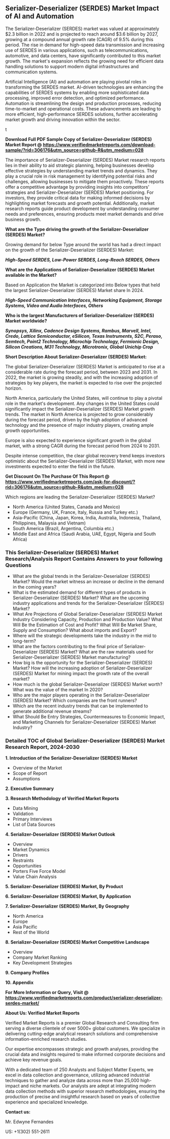 <h2>Serializer-Deserializer (SERDES) Market Impact of AI and Automation</h2><p>The Serializer-Deserializer (SERDES) market was valued at approximately $2.3 billion in 2022 and is projected to reach around $3.6 billion by 2027, growing at a compound annual growth rate (CAGR) of 9.5% during this period. The rise in demand for high-speed data transmission and increasing use of SERDES in various applications, such as telecommunications, automotive, and data centers, have significantly contributed to this market growth. The market's expansion reflects the growing need for efficient data handling solutions to support modern digital infrastructures and communication systems.</p><p>Artificial Intelligence (AI) and automation are playing pivotal roles in transforming the SERDES market. AI-driven technologies are enhancing the capabilities of SERDES systems by enabling more sophisticated data processing, improved error detection, and optimized performance. Automation is streamlining the design and production processes, reducing time-to-market and operational costs. These advancements are leading to more efficient, high-performance SERDES solutions, further accelerating market growth and driving innovation within the sector.</p>t</p><p id="" class=""><strong>Download Full PDF Sample Copy of Serializer-Deserializer (SERDES) Market Report @ <a href="https://www.verifiedmarketreports.com/download-sample/?rid=306176&utm_source=github-R&utm_medium=028" target="_blank">https://www.verifiedmarketreports.com/download-sample/?rid=306176&utm_source=github-R&utm_medium=028</a></strong></p><p>The importance of&nbsp;Serializer-Deserializer (SERDES) Market research reports lies in their ability to aid strategic planning, helping businesses develop effective strategies by understanding market trends and dynamics. They play a crucial role in risk management by identifying potential risks and challenges, allowing businesses to mitigate them proactively. These reports offer a competitive advantage by providing insights into competitors' strategies and Serializer-Deserializer (SERDES) Market positioning. For investors, they provide critical data for making informed decisions by highlighting market forecasts and growth potential. Additionally, market research reports guide product development by understanding consumer needs and preferences, ensuring products meet market demands and drive business growth.</p><p><strong>What are the&nbsp;Type driving the growth of the Serializer-Deserializer (SERDES) Market?</strong></p><p id="" class="">Growing demand for below Type around the world has had a direct impact on the growth of the Serializer-Deserializer (SERDES) Market:</p><em><strong>High-Speed SERDES, Low-Power SERDES, Long-Reach SERDES, Others</strong></em></p><strong>What are the&nbsp;Applications&nbsp;of Serializer-Deserializer (SERDES) Market available in the Market?</strong></p><p id="" class="">Based on Application the Market is categorized into Below types that held the largest Serializer-Deserializer (SERDES) Market share In 2024.</p><em><strong>High-Speed Communication Interfaces, Networking Equipment, Storage Systems, Video and Audio Interfaces, Others</strong></em></p><strong>Who is the largest Manufacturers of Serializer-Deserializer (SERDES) Market worldwide?</strong></p><p><em><strong>Synopsys, Xilinx, Cadence Design Systems, Rambus, Marvell, Intel, Credo, Lattice Semiconductor, eSilicon, Texas Instruments, S2C, Peraso, Semtech, Point2 Technology, Microchip Technology, Fermionic Design, Silicon Creations, M31 Technology, Microtronix, Global Unichip Crop</strong></em></p><p id="" class=""><strong>Short Description About Serializer-Deserializer (SERDES) Market:</strong></p><p>The global Serializer-Deserializer (SERDES) Market is anticipated to rise at a considerable rate during the forecast period, between 2023 and 2031. In 2022, the market is growing steadily, and with the increasing adoption of strategies by key players, the market is expected to rise over the projected horizon.</p><p>North America, particularly the United States, will continue to play a pivotal role in the market's development. Any changes in the United States could significantly impact the Serializer-Deserializer (SERDES) Market growth trends. The market in North America is projected to grow considerably during the forecast period, driven by the high adoption of advanced technology and the presence of major industry players, creating ample growth opportunities.</p><p>Europe is also expected to experience significant growth in the global market, with a strong CAGR during the forecast period from 2024 to 2031.</p><p>Despite intense competition, the clear global recovery trend keeps investors optimistic about the Serializer-Deserializer (SERDES) Market, with more new investments expected to enter the field in the future.</p><p id="" class=""><strong>Get Discount On The Purchase Of This Report @ <a href="https://www.verifiedmarketreports.com/ask-for-discount/?rid=306176&utm_source=github-R&utm_medium=028" target="_blank">https://www.verifiedmarketreports.com/ask-for-discount/?rid=306176&utm_source=github-R&utm_medium=028</a></strong></p>Which regions are leading the Serializer-Deserializer (SERDES) Market?</p><ul><li>North America (United States, Canada and Mexico)</li><li>Europe (Germany, UK, France, Italy, Russia and Turkey etc.)</li><li>Asia-Pacific (China, Japan, Korea, India, Australia, Indonesia, Thailand, Philippines, Malaysia and Vietnam)</li><li>South America (Brazil, Argentina, Columbia etc.)</li><li>Middle East and Africa (Saudi Arabia, UAE, Egypt, Nigeria and South Africa)</li></ul><h3 id="" class="">This Serializer-Deserializer (SERDES) Market Research/Analysis Report Contains Answers to your following Questions</h3><ul><li>What are the global trends in the Serializer-Deserializer (SERDES) Market? Would the market witness an increase or decline in the demand in the coming years?</li><li>What is the estimated demand for different types of products in Serializer-Deserializer (SERDES) Market? What are the upcoming industry applications and trends for the Serializer-Deserializer (SERDES) Market?</li><li>What Are Projections of Global Serializer-Deserializer (SERDES) Market Industry Considering Capacity, Production and Production Value? What Will Be the Estimation of Cost and Profit? What Will Be Market Share, Supply and Consumption? What about imports and Export?</li><li>Where will the strategic developments take the industry in the mid to long-term?</li><li>What are the factors contributing to the final price of Serializer-Deserializer (SERDES) Market? What are the raw materials used for Serializer-Deserializer (SERDES) Market manufacturing?</li><li>How big is the opportunity for the Serializer-Deserializer (SERDES) Market? How will the increasing adoption of Serializer-Deserializer (SERDES) Market for mining impact the growth rate of the overall market?</li><li>How much is the global Serializer-Deserializer (SERDES) Market worth? What was the value of the market In 2020?</li><li>Who are the major players operating in the Serializer-Deserializer (SERDES) Market? Which companies are the front runners?</li><li>Which are the recent industry trends that can be implemented to generate additional revenue streams?</li><li>What Should Be Entry Strategies, Countermeasures to Economic Impact, and Marketing Channels for Serializer-Deserializer (SERDES) Market Industry?</li></ul><h3 id="" class="">Detailed TOC of Global Serializer-Deserializer (SERDES) Market Research Report, 2024-2030</h3><p id="" class=""><strong>1. Introduction of the Serializer-Deserializer (SERDES) Market</strong></p><ul><li>Overview of the Market</li><li>Scope of Report</li><li>Assumptions</li></ul><p id="" class=""><strong>2. Executive Summary</strong></p><p id="" class=""><strong>3. Research Methodology of Verified Market Reports</strong></p><ul><li>Data Mining</li><li>Validation</li><li>Primary Interviews</li><li>List of Data Sources</li></ul><p id="" class=""><strong>4. Serializer-Deserializer (SERDES) Market Outlook</strong></p><ul><li>Overview</li><li>Market Dynamics</li><li>Drivers</li><li>Restraints</li><li>Opportunities</li><li>Porters Five Force Model</li><li>Value Chain Analysis</li></ul><p id="" class=""><strong>5. Serializer-Deserializer (SERDES) Market, By Product</strong></p><p id="" class=""><strong>6. Serializer-Deserializer (SERDES) Market, By Application</strong></p><p id="" class=""><strong>7. Serializer-Deserializer (SERDES) Market, By Geography</strong></p><ul><li>North America</li><li>Europe</li><li>Asia Pacific</li><li>Rest of the World</li></ul><p id="" class=""><strong>8. Serializer-Deserializer (SERDES) Market Competitive Landscape</strong></p><ul><li>Overview</li><li>Company Market Ranking</li><li>Key Development Strategies</li></ul><p id="" class=""><strong>9. Company Profiles</strong></p><p id="" class=""><strong>10. Appendix</strong></p><p id="" class=""><strong>For More Information or Query, Visit @ <a href="https://www.verifiedmarketreports.com/product/serializer-deserializer-serdes-market/" target="_blank">https://www.verifiedmarketreports.com/product/serializer-deserializer-serdes-market/</a></strong></p><p id="" class=""><strong>About Us: Verified Market Reports</strong></p><p id="" class="">Verified Market Reports is a premier Global Research and Consulting firm serving a diverse clientele of over 5000+ global customers. We specialize in delivering cutting-edge analytical research solutions and comprehensive information-enriched research studies.</p><p id="" class="">Our expertise encompasses strategic and growth analyses, providing the crucial data and insights required to make informed corporate decisions and achieve key revenue goals.</p><p id="" class="">With a dedicated team of 250 Analysts and Subject Matter Experts, we excel in data collection and governance, utilizing advanced industrial techniques to gather and analyze data across more than 25,000 high-impact and niche markets. Our analysts are adept at integrating modern data collection methods with superior research methodologies, ensuring the production of precise and insightful research based on years of collective experience and specialized knowledge.</p><p id="" class=""><strong>Contact us:</strong></p><p id="" class="">Mr. Edwyne Fernandes</p><p id="" class="">US: +1(302) 551-2611</p>